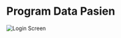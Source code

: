 # Program Data Pasien #



![Login Screen](https://github.com/Dhe0van/Project-Akhir/blob/main/Screenshot/6.png "Login Screen")
